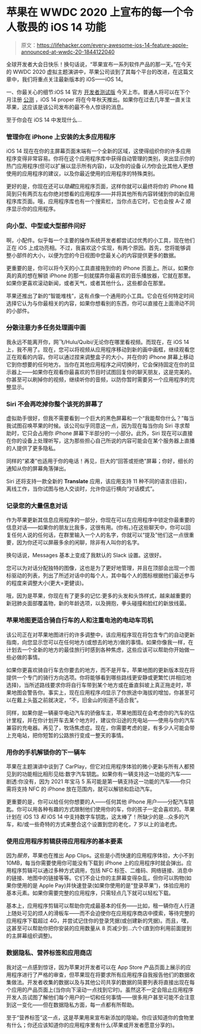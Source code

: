 # 苹果在 WWDC 2020 上宣布的每一个令人敬畏的 iOS 14 功能

> 原文：<https://lifehacker.com/every-awesome-ios-14-feature-apple-announced-at-wwdc-20-1844122040>

全球开发者大会日快乐！换句话说，“苹果宣布一系列软件产品的那一天。”在今天的 WWDC 2020 虚拟主题演讲中，苹果公司谈到了其每个平台的改进，在这篇文章中，我们将重点关注最新版本的 iOS——iOS 14。



一、你最关心的细节:iOS 14 官方 [开发者测试版](https://developer.apple.com/) 今天上市。普通人将可以在下个月注册 [公测](https://beta.apple.com/sp/betaprogram/) ，iOS 14 proper 将在今年秋天推出。如果你在过去几年里一直关注苹果，这应该是该公司发布的最不令人惊讶的消息。

至于你会在 iOS 14 中发现什么...

### 管理你在 iPhone 上安装的太多应用程序

iOS 14 现在在你的主屏幕页面末端有一个全新的区域，这使得组织你的许多应用程序变得非常容易。你将在这个应用程序库中获得自动管理的类别，突出显示你的热门应用程序(但可以扩展以显示所有内容)，以及你的设备*认为*你会比其他人更想使用的应用程序的建议，以及你最近使用的应用程序的特殊类别。

更好的是，你现在还可以*隐藏*应用程序页面，这样你就可以最终将你的 iPhone 精简到只有两页左右你绝对想看的应用程序——并将其他所有内容转储到你的新应用程序库页面。哦，应用程序库也有一个搜索栏，当你点击它时，它也会按 A-Z 顺序显示你的应用程序。

### 向小型、中型或大型部件问好

啊，小配件。似乎每一个主要的操作系统开发者都尝试过优秀的小工具，现在他们正在 iOS 上成功亮相。不过，我喜欢这个实现，有两个原因。首先，您将能够调整小部件的大小，以便为您的今日视图中您最关心的内容提供更多的数据。

更重要的是，你可以将今天的小工具直接拖到你的 iPhone 页面上。所以，如果你真的真的想在解锁 iPhone 的那一刻就摆弄你最喜欢的音乐播放器，它就在那里。如果你更喜欢滚动新闻，或者天气，或者其他什么，这些都会在那里。

苹果还推出了新的“智能堆栈”，这有点像一个通用的小工具。它会在任何特定时间选择它认为与你最相关的内容，如果你想看别的东西，你可以直接在上面滑动不同的小部件。

### ~~分散注意力~~多任务处理画中画

我永远不能离开你，网飞/Hulu/Quibi/无论你在哪里看视频。而现在，在 iOS 14 上，我不用了。现在，您可以将视频从应用程序移动到新的画中画框，继续观看您正在观看的内容。你可以通过捏来调整盒子的大小，并在你的 iPhone 屏幕上移动它到你想要的任何地方。当你在其他应用程序之间切换时，它会保持固定在你的显示器上——如果你在观看你最喜欢的节目时试图回复你的聊天朋友，这是完美的。你甚至可以刷掉你的视频，继续听你的音频，以防你暂时需要另一个应用程序的完整显示。

### Siri 不会再吃掉你整个该死的屏幕了

虚拟助手很好，但我不需要看到一个巨大的黑色屏幕和一个“我能帮你什么？”每当我试图召唤苹果的时候。该公司似乎同意这一点，因为现在每当你向 Siri 寻求帮助时，它只会占用你 iPhone 屏幕下半部分的一小部分。此外，Siri 现在可以直接在你的设备上处理听写，这为那些担心自己所说的内容可能会在某个服务器上直播的人提供了更多隐私。

同样的“紧凑”也适用于你的电话！再见，巨大的“回答或拒绝”屏幕；你好，细长的通知从你的屏幕角落弹出。

Siri 还将支持一款全新的 **Translate** 应用，该应用支持 11 种不同的语言(目前)，离线工作，当你试图与他人交谈时，允许你运行横向“对话模式”。

### 记录您的大量信息对话

作为苹果更新其信息应用程序的一部分，你现在可以在应用程序中锁定你最重要的信息对话——如果你的朋友比我多，这很有用。(你有。)在这些聊天中，你可以回复任何人说的任何话，在群里输入一个人的名字，你就可以“提及”他们这一点很重要，因为你还可以屏蔽多余的闲聊，除非有人叫你的名字。

换句话说，Messages 基本上变成了我默认的 Slack 设置。这很好。

您可以为对话分配独特的图像，这也是为了更好地管理，并且在顶部会出现一个图标驱动的列表，列出了所述对话中的每个人，其中每个人的图标根据他们最近参与的程度来调整大小(更大=更健谈)。

哦，因为是苹果，你现在有了更多的记忆:更多的头发和头饰样式，越来越重要的新冠肺炎面部覆盖物，新的年龄选项，以及拥抱，拳头碰撞和脸红的新放线菌。

### 苹果地图更适合骑自行车的人和注重电池的电动车司机

该公司正在对苹果地图进行的许多调整中，该应用程序现在将包含专门的自动更新指南，向您显示您可以在任何地方(或想去的地方)做的事情。如果你像我一样，在计划去一个全新的地方的最佳旅行时感到各种焦虑，这些应该可以帮助你开始做一些必做的事情。

如果你更喜欢骑自行车去你要去的地方，而不是开车，苹果地图的更新版本现在将提供一个专门的骑行方向选项。你将能够看到哪些路线更安静或更繁忙(并相应地选择)，当所述路线要求你将自行车带到某个地方或在垂直斜坡上真正拖走时，苹果地图会警告你。事实上，现在应用程序*向*显示了你旅途中海拔的增加，你甚至可以在戴上头盔之前就决定，“不，旧金山的街道不适合我”。

同样，如果你是一辆豪华电动汽车的骄傲车主，苹果地图现在会考虑你的汽车的估计里程，并在你计划开车去某个地方时，建议你沿途的充电站——使用与你的汽车兼容的充电器。再见了，牧场焦虑症。现在，你需要考虑的是，有多少人可能会带上充电站，把你短暂的公路旅行变成一整天的事情。

### 用你的手机解锁你的下一辆车

苹果在主题演讲中谈到了 CarPlay，但它对应用程序体验的微小更新与所有人都预见到的功能相比相形见绌:数字汽车钥匙。如果你有一辆支持这一功能的汽车——剧透:你没有，因为 2021 年宝马 5 系可能是第一辆支持这一功能的汽车——你只需将支持 NFC 的 iPhone 放在范围内，就可以解锁和启动汽车。

更重要的是，你可以给任何你想要的人——任何其他 iPhone 用户——分配汽车钥匙。你可以用各种有趣的方式限制他们使用你的车，你的孩子一定会喜欢的。苹果计划在 iOS 13 *和* iOS 14 中支持数字车钥匙，这太棒了！所缺少的是...众多的汽车，和/或一些奇特的方式来整合这个设置到您的老化，7 岁以上的油老虎。

### 使用应用程序剪辑获得应用程序的基本要素

因为*服务*，苹果也在推出 App Clips。这些是小而快速的应用程序体验，大小不到 10MB，每当你需要使用你可能没有下载到 iPhone 上的应用程序时就会弹出。应用程序剪辑可以通过多种方式调用，包括 NFC 标签、二维码、网络链接、消息中的链接、地图中的链接等等。它们不会让你的主屏幕变得杂乱，但你可以购物(如果你使用的是 Apple Pay)并快速登录(如果你使用的是“登录苹果”)，体验应用的基本元素。如果你需要完整的应用程序，只需轻点几下就可以轻松下载。

基本上，应用程序剪辑可以帮助你完成最基本的任务——比如，租一辆你在人行道上随处可见的烦人的滑板车——而不会迫使你在应用程序商店中摸索，等待完整的应用程序下载超过 4G，并尝试记住你的登录凭据(或创建新的凭据)。而且，嘿，这甚至可以帮助你把你安装的应用数量从 8 页减少到...六个(直到你利用前面提到的主屏幕组织调整)。

### 数据隐私、营养标签和应用商店

我对这一点感到惊讶，因为苹果对开发者可以在 App Store 产品页面上展示的应用程序进行了严格的审查，但苹果现在将要求所有应用程序自我报告他们的数据收集做法。开发者收集的数据以及与其他公司共享的数据的简要列表将直接出现在每个应用的产品页面上(当你向下滚动一点找到它时)。虽然这不一定会阻止应用程序开发人员试图了解他们每个用户的一切和任何事情——很多用户甚至可能不会注意到这一变化——但在数据隐私方面，每一点都有所帮助。

至于“营养标签”这一点，这是苹果用来宣布新添加的隐喻。你应该知道你的食物里有什么；你还应该知道你的应用程序里有什么(苹果或开发者愿意分享的)。